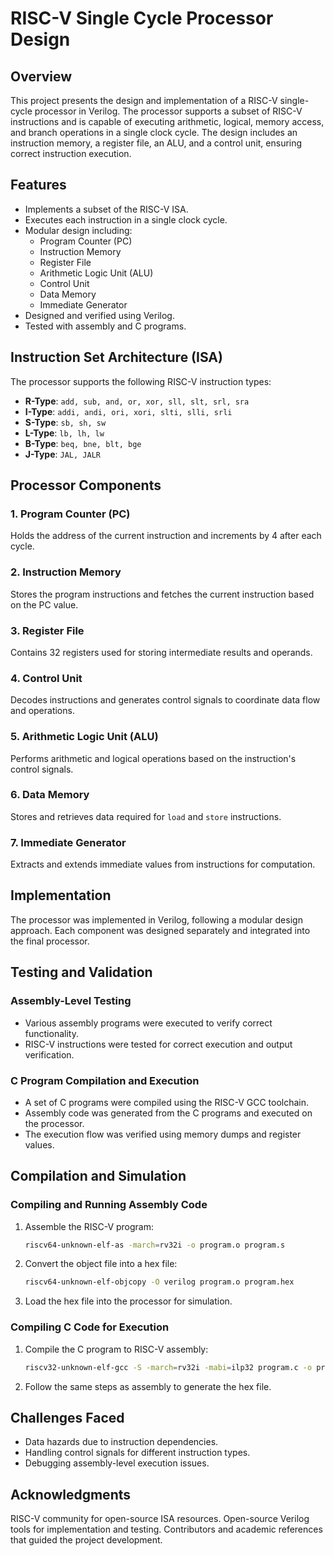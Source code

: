 
# RISC-V Single Cycle Processor Design

## Overview
This project presents the design and implementation of a RISC-V single-cycle processor in Verilog. The processor supports a subset of RISC-V instructions and is capable of executing arithmetic, logical, memory access, and branch operations in a single clock cycle. The design includes an instruction memory, a register file, an ALU, and a control unit, ensuring correct instruction execution.

## Features
- Implements a subset of the RISC-V ISA.
- Executes each instruction in a single clock cycle.
- Modular design including:
  - Program Counter (PC)
  - Instruction Memory
  - Register File
  - Arithmetic Logic Unit (ALU)
  - Control Unit
  - Data Memory
  - Immediate Generator
- Designed and verified using Verilog.
- Tested with assembly and C programs.

## Instruction Set Architecture (ISA)
The processor supports the following RISC-V instruction types:
- **R-Type**: `add, sub, and, or, xor, sll, slt, srl, sra`
- **I-Type**: `addi, andi, ori, xori, slti, slli, srli`
- **S-Type**: `sb, sh, sw`
- **L-Type**: `lb, lh, lw`
- **B-Type**: `beq, bne, blt, bge`
- **J-Type**: `JAL, JALR`  

## Processor Components
### 1. **Program Counter (PC)**
Holds the address of the current instruction and increments by 4 after each cycle.

### 2. **Instruction Memory**
Stores the program instructions and fetches the current instruction based on the PC value.

### 3. **Register File**
Contains 32 registers used for storing intermediate results and operands.

### 4. **Control Unit**
Decodes instructions and generates control signals to coordinate data flow and operations.

### 5. **Arithmetic Logic Unit (ALU)**
Performs arithmetic and logical operations based on the instruction's control signals.

### 6. **Data Memory**
Stores and retrieves data required for `load` and `store` instructions.

### 7. **Immediate Generator**
Extracts and extends immediate values from instructions for computation.

## Implementation
The processor was implemented in Verilog, following a modular design approach. Each component was designed separately and integrated into the final processor.

## Testing and Validation
### **Assembly-Level Testing**
- Various assembly programs were executed to verify correct functionality.
- RISC-V instructions were tested for correct execution and output verification.

### **C Program Compilation and Execution**
- A set of C programs were compiled using the RISC-V GCC toolchain.
- Assembly code was generated from the C programs and executed on the processor.
- The execution flow was verified using memory dumps and register values.

## Compilation and Simulation
### **Compiling and Running Assembly Code**
1. Assemble the RISC-V program:
   ```sh
   riscv64-unknown-elf-as -march=rv32i -o program.o program.s
   ```
2. Convert the object file into a hex file:
   ```sh
   riscv64-unknown-elf-objcopy -O verilog program.o program.hex
   ```
3. Load the hex file into the processor for simulation.

### **Compiling C Code for Execution**
1. Compile the C program to RISC-V assembly:
   ```sh
   riscv32-unknown-elf-gcc -S -march=rv32i -mabi=ilp32 program.c -o program.s
   ```
2. Follow the same steps as assembly to generate the hex file.

## Challenges Faced
- Data hazards due to instruction dependencies.
- Handling control signals for different instruction types.
- Debugging assembly-level execution issues.

## Acknowledgments

RISC-V community for open-source ISA resources.
Open-source Verilog tools for implementation and testing.
Contributors and academic references that guided the project development.
